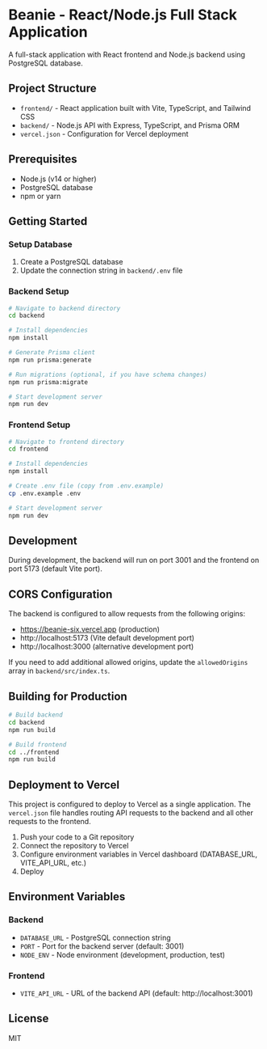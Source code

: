 # Beanie - React/Node.js Full Stack Application

A full-stack application with React frontend and Node.js backend using PostgreSQL database.

## Project Structure

- `frontend/` - React application built with Vite, TypeScript, and Tailwind CSS
- `backend/` - Node.js API with Express, TypeScript, and Prisma ORM
- `vercel.json` - Configuration for Vercel deployment

## Prerequisites

- Node.js (v14 or higher)
- PostgreSQL database
- npm or yarn

## Getting Started

### Setup Database

1. Create a PostgreSQL database
2. Update the connection string in `backend/.env` file

### Backend Setup

```bash
# Navigate to backend directory
cd backend

# Install dependencies
npm install

# Generate Prisma client
npm run prisma:generate

# Run migrations (optional, if you have schema changes)
npm run prisma:migrate

# Start development server
npm run dev
```

### Frontend Setup

```bash
# Navigate to frontend directory
cd frontend

# Install dependencies
npm install

# Create .env file (copy from .env.example)
cp .env.example .env

# Start development server
npm run dev
```

## Development

During development, the backend will run on port 3001 and the frontend on port 5173 (default Vite port).

## CORS Configuration

The backend is configured to allow requests from the following origins:

- https://beanie-six.vercel.app (production)
- http://localhost:5173 (Vite default development port)
- http://localhost:3000 (alternative development port)

If you need to add additional allowed origins, update the `allowedOrigins` array in `backend/src/index.ts`.

## Building for Production

```bash
# Build backend
cd backend
npm run build

# Build frontend
cd ../frontend
npm run build
```

## Deployment to Vercel

This project is configured to deploy to Vercel as a single application. The `vercel.json` file handles routing API requests to the backend and all other requests to the frontend.

1. Push your code to a Git repository
2. Connect the repository to Vercel
3. Configure environment variables in Vercel dashboard (DATABASE_URL, VITE_API_URL, etc.)
4. Deploy

## Environment Variables

### Backend

- `DATABASE_URL` - PostgreSQL connection string
- `PORT` - Port for the backend server (default: 3001)
- `NODE_ENV` - Node environment (development, production, test)

### Frontend

- `VITE_API_URL` - URL of the backend API (default: http://localhost:3001)

## License

MIT
